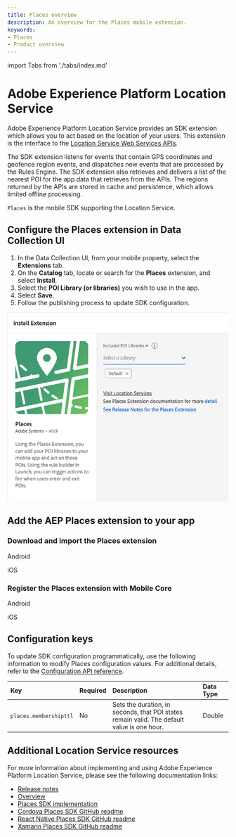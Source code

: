 ```yaml
---
title: Places overview
description: An overview for the Places mobile extension.
keywords:
- Places
- Product overview
---
```


import Tabs from './tabs/index.md'

# Adobe Experience Platform Location Service

Adobe Experience Platform Location Service provides an SDK extension which allows you to act based on the location of your users. This extension is the interface to the [Location Service Web Services APIs](https://experienceleague.adobe.com/docs/places/using/web-service-api/places-web-services.html).

The SDK extension listens for events that contain GPS coordinates and geofence region events, and dispatches new events that are processed by the Rules Engine. The SDK extension also retrieves and delivers a list of the nearest POI for the app data that retrieves from the APIs. The regions returned by the APIs are stored in cache and persistence, which allows limited offline processing.

`Places` is the mobile SDK supporting the Location Service.

## Configure the Places extension in Data Collection UI

1. In the Data Collection UI, from your mobile property, select the **Extensions** tab.
2. On the **Catalog** tab, locate or search for the **Places** extension, and select **Install**.
3. Select the **POI Library (or libraries)** you wish to use in the app.
4. Select **Save**.
5. Follow the publishing process to update SDK configuration.

![Places extension configuration](./assets/index/config.png)

## Add the AEP Places extension to your app

### Download and import the Places extension

<TabsBlock orientation="horizontal" slots="heading, content" repeat="2"/>

Android

<Tabs query="platform=android&task=download"/>

iOS

<Tabs query="platform=ios&task=download"/>

### Register the Places extension with Mobile Core

<TabsBlock orientation="horizontal" slots="heading, content" repeat="2"/>

Android

<Tabs query="platform=android&task=register"/>

iOS

<Tabs query="platform=ios&task=register"/>

## Configuration keys

To update SDK configuration programmatically, use the following information to modify Places configuration values. For additional details, refer to the [Configuration API reference](/src/pages/home/base/mobile-core/configuration/api-reference.md). 

| Key | Required | Description | Data Type |
| :--- | :--- | :--- | :--- |
| `places.membershipttl` | No | Sets the duration, in seconds, that POI states remain valid. The default value is one hour. | Double |

## Additional Location Service resources

For more information about implementing and using Adobe Experience Platform Location Service, please see the following documentation links:

* [Release notes](https://experienceleague.adobe.com/docs/places/using/release-notes.html)
* [Overview](https://experienceleague.adobe.com/docs/places/using/home.html)
* [Places SDK implementation](https://experienceleague.adobe.com/docs/places/using/places-ext-aep-sdks/places-extension/places-extension.html)
* [Cordova Places SDK GitHub readme](https://github.com/adobe/cordova-acpplaces/blob/master/README.md)
* [React Native Places SDK GitHub readme](https://github.com/adobe/react-native-acpplaces/blob/master/README.md)
* [Xamarin Places SDK GitHub readme](https://github.com/adobe/xamarin-acpplaces/blob/master/README.md)
